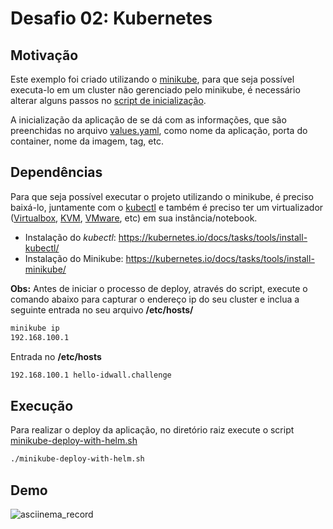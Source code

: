 # Desafio 02: Kubernetes

## Motivação

Este exemplo foi criado utilizando o [minikube](https://kubernetes.io/docs/setup/minikube/), para que seja possível executa-lo em um cluster não gerenciado pelo minikube, é necessário alterar alguns passos no [script de inicialização](https://github.com/aka-cafu/desafios-devops/blob/master/kubernetes/minikube-deploy-with-helm.sh).

A inicialização da aplicação de se dá com as informações, que são preenchidas no arquivo [values.yaml](https://github.com/aka-cafu/desafios-devops/blob/0.2/kubernetes/idwall-app/values.yaml), como nome da aplicação, porta do container, nome da imagem, tag, etc.


## Dependências
Para que seja possível executar o projeto utilizando o minikube, é preciso baixá-lo, juntamente com o [kubectl]() e também é preciso ter um virtualizador ([Virtualbox](https://www.virtualbox.org/wiki/Downloads), [KVM](http://www.linux-kvm.org/), [VMware](https://www.vmware.com/products/fusion), etc) em sua instância/notebook.

* Instalação do _kubectl_: https://kubernetes.io/docs/tasks/tools/install-kubectl/
* Instalação do Minikube: https://kubernetes.io/docs/tasks/tools/install-minikube/


**Obs:** Antes de iniciar o processo de deploy, através do script, execute o comando abaixo para capturar o endereço ip do seu cluster e inclua a seguinte entrada no seu arquivo **/etc/hosts/**

```bash
minikube ip
192.168.100.1
```

Entrada no **/etc/hosts**
```bash
192.168.100.1 hello-idwall.challenge
```

## Execução 

Para realizar o deploy da aplicação, no diretório raiz execute o script [minikube-deploy-with-helm.sh](https://github.com/aka-cafu/desafios-devops/blob/master/kubernetes/minikube-deploy-with-helm.sh)

```bash
./minikube-deploy-with-helm.sh
```

## Demo
![asciinema_record](http://i.imgur.com/GzH6R4U.gif)
